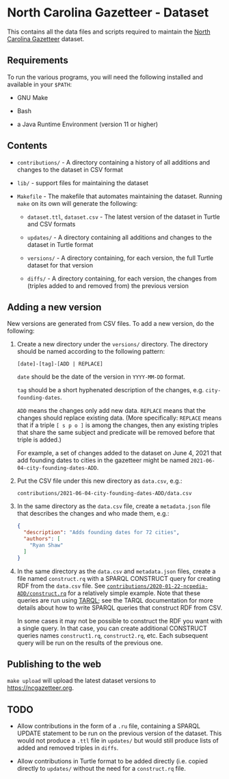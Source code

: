 # North Carolina Gazetteer - Dataset

This contains all the data files and scripts required to maintain the
[North Carolina Gazetteer](https://ncgazetteer.org) dataset.

## Requirements

To run the various programs, you will need the following installed and
available in your `$PATH`:

  * GNU Make
  
  * Bash

  * a Java Runtime Environment (version 11 or higher)

## Contents

* `contributions/` - A directory containing a history of all additions
  and changes to the dataset in CSV format

* `lib/` - support files for maintaining the dataset

* `Makefile` - The makefile that automates maintaining the
  dataset. Running `make` on its own will generate the following:

  - `dataset.ttl`, `dataset.csv` - The latest version of the dataset
    in Turtle and CSV formats

  - `updates/` - A directory containing all additions and changes to
    the dataset in Turtle format

  - `versions/` - A directory containing, for each version, the full
    Turtle dataset for that version

  - `diffs/` - A directory containing, for each version, the changes
    from (triples added to and removed from) the previous version

## Adding a new version

New versions are generated from CSV files. To add a new version, do
the following:

1. Create a new directory under the `versions/` directory. The
   directory should be named according to the following pattern:

    `[date]-[tag]-[ADD | REPLACE]`
    
    `date` should be the date of the version in `YYYY-MM-DD` format.
    
    `tag` should be a short hyphenated description of the changes,
    e.g. `city-founding-dates`.
    
    `ADD` means the changes only add new data. `REPLACE` means that
    the changes should replace existing data. (More specifically:
    `REPLACE` means that if a triple `[ s p o ]` is among the changes,
    then any existing triples that share the same subject and
    predicate will be removed before that triple is added.)
    
    For example, a set of changes added to the dataset on June 4, 2021
    that add founding dates to cities in the gazetteer might be named
    `2021-06-04-city-founding-dates-ADD`.

1. Put the CSV file under this new directory as `data.csv`, e.g.:

    `contributions/2021-06-04-city-founding-dates-ADD/data.csv`

1. In the same directory as the `data.csv` file, create a
   `metadata.json` file that describes the changes and who made them,
   e.g.:
   
   ```json
   {
     "description": "Adds founding dates for 72 cities",
     "authors": [
       "Ryan Shaw"
     ]
   }
   ```

1. In the same directory as the `data.csv` and `metadata.json` files,
   create a file named `construct.rq` with a SPARQL CONSTRUCT query
   for creating RDF from the `data.csv` file. See
   [`contributions/2020-01-22-ncpedia-ADD/construct.rq`](contributions/2020-01-22-ncpedia-ADD/construct.rq)
   for a relatively simple example. Note that these queries are run
   using [TARQL](https://tarql.github.io); see the TARQL documentation
   for more details about how to write SPARQL queries that construct
   RDF from CSV.
   
   In some cases it may not be possible to construct the RDF you want
   with a single query. In that case, you can create additional
   CONSTRUCT queries names `construct1.rq`, `construct2.rq`, etc. Each
   subsequent query will be run on the results of the previous one.

## Publishing to the web

`make upload` will upload the latest dataset versions to <https://ncgazetteer.org>.

## TODO

* Allow contributions in the form of a `.ru` file, containing a SPARQL
  UPDATE statement to be run on the previous version of the
  dataset. This would not produce a `.ttl` file in `updates/` but
  would still produce lists of added and removed triples in `diffs`.

* Allow contributions in Turtle format to be added directly
  (i.e. copied directly to `updates/` without the need for a
  `construct.rq` file.
